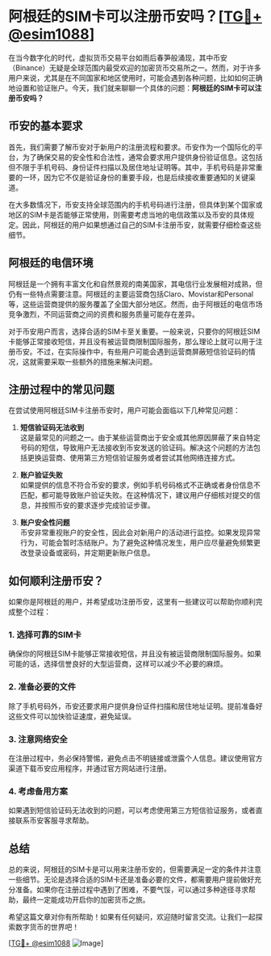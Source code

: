 # 阿根廷的SIM卡可以注册币安吗？[[TG💪+ @esim1088](https://t.me/s/esim1088)]

在当今数字化的时代，虚拟货币交易平台如雨后春笋般涌现，其中币安（Binance）无疑是全球范围内最受欢迎的加密货币交易所之一。然而，对于许多用户来说，尤其是在不同国家和地区使用时，可能会遇到各种问题，比如如何正确地设置和验证账户。今天，我们就来聊聊一个具体的问题：**阿根廷的SIM卡可以注册币安吗？**

## 币安的基本要求

首先，我们需要了解币安对于新用户的注册流程和要求。币安作为一个国际化的平台，为了确保交易的安全性和合法性，通常会要求用户提供身份验证信息。这包括但不限于手机号码、身份证件扫描以及居住地址证明等。其中，手机号码是非常重要的一环，因为它不仅是验证身份的重要手段，也是后续接收重要通知的关键渠道。

在大多数情况下，币安支持全球范围内的手机号码进行注册，但具体到某个国家或地区的SIM卡是否能够正常使用，则需要考虑当地的电信政策以及币安的具体规定。因此，阿根廷的用户如果想通过自己的SIM卡注册币安，就需要仔细检查这些细节。

## 阿根廷的电信环境

阿根廷是一个拥有丰富文化和自然景观的南美国家，其电信行业发展相对成熟，但仍有一些特点需要注意。阿根廷的主要运营商包括Claro、Movistar和Personal等，这些运营商提供的服务覆盖了全国大部分地区。然而，由于阿根廷的电信市场竞争激烈，不同运营商之间的资费和服务质量可能存在差异。

对于币安用户而言，选择合适的SIM卡至关重要。一般来说，只要你的阿根廷SIM卡能够正常接收短信，并且没有被运营商限制国际服务，那么理论上就可以用于注册币安。不过，在实际操作中，有些用户可能会遇到运营商屏蔽短信验证码的情况，这就需要采取一些额外的措施来解决问题。

## 注册过程中的常见问题

在尝试使用阿根廷SIM卡注册币安时，用户可能会面临以下几种常见问题：

1. **短信验证码无法收到**  
   这是最常见的问题之一。由于某些运营商出于安全或其他原因屏蔽了来自特定号码的短信，导致用户无法接收到币安发送的验证码。解决这个问题的方法包括更换运营商、使用第三方短信验证服务或者尝试其他网络连接方式。

2. **账户验证失败**  
   如果提供的信息不符合币安的要求，例如手机号码格式不正确或者身份信息不匹配，都可能导致账户验证失败。在这种情况下，建议用户仔细核对提交的信息，并按照币安的要求逐步完成验证步骤。

3. **账户安全性问题**  
   币安非常重视账户的安全性，因此会对新用户的活动进行监控。如果发现异常行为，可能会暂时冻结账户。为了避免这种情况发生，用户应尽量避免频繁更改登录设备或密码，并定期更新账户信息。

## 如何顺利注册币安？

如果你是阿根廷的用户，并希望成功注册币安，这里有一些建议可以帮助你顺利完成整个过程：

### 1. 选择可靠的SIM卡
确保你的阿根廷SIM卡能够正常接收短信，并且没有被运营商限制国际服务。如果可能的话，选择信誉良好的大型运营商，这样可以减少不必要的麻烦。

### 2. 准备必要的文件
除了手机号码外，币安还要求用户提供身份证件扫描和居住地址证明。提前准备好这些文件可以加快验证速度，避免延误。

### 3. 注意网络安全
在注册过程中，务必保持警惕，避免点击不明链接或泄露个人信息。建议使用官方渠道下载币安应用程序，并通过官方网站进行注册。

### 4. 考虑备用方案
如果遇到短信验证码无法收到的问题，可以考虑使用第三方短信验证服务，或者直接联系币安客服寻求帮助。

## 总结

总的来说，阿根廷的SIM卡是可以用来注册币安的，但需要满足一定的条件并注意一些细节。无论是选择合适的SIM卡还是准备必要的文件，都需要用户提前做好充分准备。如果你在注册过程中遇到了困难，不要气馁，可以通过多种途径寻求帮助，最终一定能成功开启你的加密货币之旅。

希望这篇文章对你有所帮助！如果有任何疑问，欢迎随时留言交流。让我们一起探索数字货币的世界吧！

[[TG💪+ @esim1088](https://t.me/s/esim1088) ![Image](https://i.postimg.cc/4NQfJmqS/Snipaste-2025-05-13-00-14-12.png)]